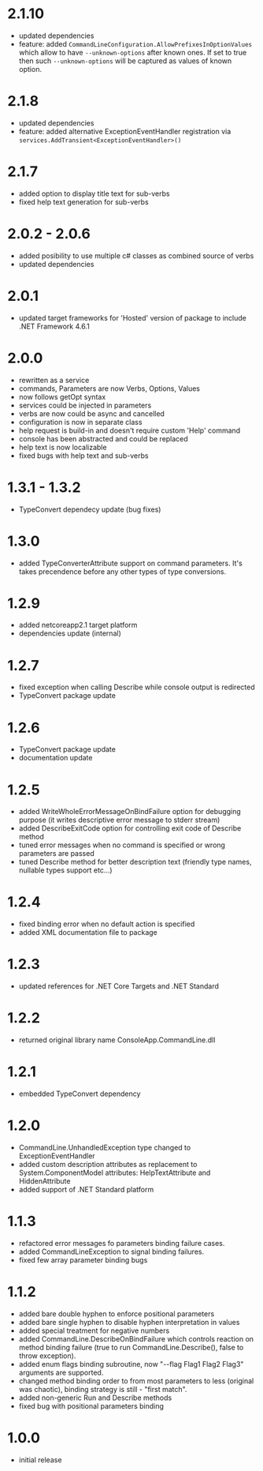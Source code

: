 # 2.1.10
- updated dependencies
- feature: added `CommandLineConfiguration.AllowPrefixesInOptionValues` which allow to have `--unknown-options` after known ones. If set to true then such `--unknown-options` will be captured as values of known option. 

# 2.1.8
- updated dependencies
- feature: added alternative ExceptionEventHandler registration via `services.AddTransient<ExceptionEventHandler>()`

# 2.1.7
- added option to display title text for sub-verbs
- fixed help text generation for sub-verbs

# 2.0.2 - 2.0.6
- added posibility to use multiple c# classes as combined source of verbs
- updated dependencies

# 2.0.1
- updated target frameworks for 'Hosted' version of package to include .NET Framework 4.6.1

# 2.0.0
- rewritten as a service
- commands, Parameters are now Verbs, Options, Values
- now follows getOpt syntax
- services could be injected in parameters
- verbs are now could be async and cancelled
- configuration is now in separate class
- help request is build-in and doesn't require custom 'Help' command
- console has been abstracted and could be replaced
- help text is now localizable
- fixed bugs with help text and sub-verbs

# 1.3.1 - 1.3.2
- TypeConvert dependecy update (bug fixes)

# 1.3.0
- added TypeConverterAttribute support on command parameters. It's takes precendence before any other types of type conversions.

# 1.2.9
- added netcoreapp2.1 target platform
- dependencies update (internal)

# 1.2.7
- fixed exception when calling Describe while console output is redirected
- TypeConvert package update

# 1.2.6
- TypeConvert package update
- documentation update

# 1.2.5
- added WriteWholeErrorMessageOnBindFailure option for debugging purpose (it writes descriptive error message to stderr stream)
- added DescribeExitCode option for controlling exit code of Describe method
- tuned error messages when no command is specified or wrong parameters are passed
- tuned Describe method for better description text (friendly type names, nullable types support etc...)

# 1.2.4
- fixed binding error when no default action is specified
- added XML documentation file to package

# 1.2.3
- updated references for .NET Core Targets and .NET Standard

# 1.2.2
- returned original library name ConsoleApp.CommandLine.dll 

# 1.2.1
- embedded TypeConvert dependency

# 1.2.0
- CommandLine.UnhandledException type changed to ExceptionEventHandler
- added custom description attributes as replacement to System.ComponentModel attributes: HelpTextAttribute and HiddenAttribute
- added support of .NET Standard platform

# 1.1.3
- refactored error messages fo parameters binding failure cases.
- added CommandLineException to signal binding failures.
- fixed few array parameter binding bugs

# 1.1.2
- added bare double hyphen to enforce positional parameters
- added bare single hyphen to disable hyphen interpretation in values
- added special treatment for negative numbers
- added CommandLine.DescribeOnBindFailure which controls reaction on method binding failure (true to run CommandLine.Describe(), false to throw exception).
- added enum flags binding subroutine, now "--flag Flag1 Flag2 Flag3" arguments are supported.
- changed method binding order to from most parameters to less (original was chaotic), binding strategy is still - "first match".
- added non-generic Run and Describe methods
- fixed bug with positional parameters binding

# 1.0.0
- initial release